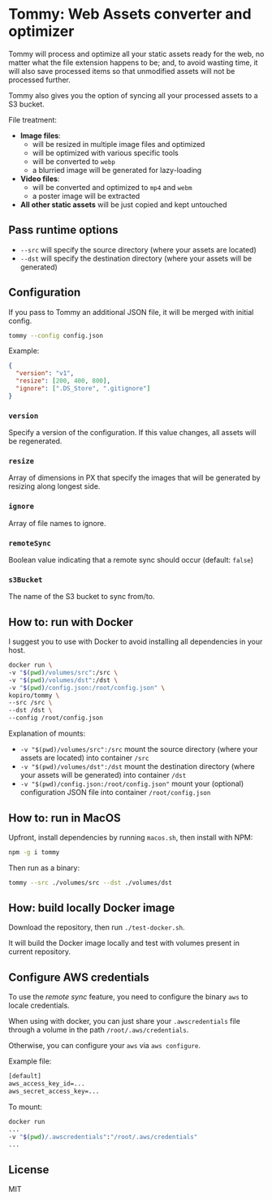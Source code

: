 # Tommy: Web Assets converter and optimizer

Tommy will process and optimize all your static assets ready for the web, no matter what the file extension happens to be;
and, to avoid wasting time, it will also save processed items so that unmodified assets will not be processed further.

Tommy also gives you the option of syncing all your processed assets to a S3 bucket.

File treatment:

- **Image files**:
  - will be resized in multiple image files and optimized
  - will be optimized with various specific tools
  - will be converted to `webp`
  - a blurried image will be generated for lazy-loading
- **Video files**:
  - will be converted and optimized to `mp4` and `webm`
  - a poster image will be extracted
- **All other static assets** will be just copied and kept untouched

## Pass runtime options

- `--src` will specify the source directory (where your assets are located)
- `--dst` will specify the destination directory (where your assets will be generated)

## Configuration

If you pass to Tommy an additional JSON file, it will be merged with initial config.

```sh
tommy --config config.json
```

Example:

```json
{
  "version": "v1",
  "resize": [200, 400, 800],
  "ignore": [".DS_Store", ".gitignore"]
}
```

### `version`

Specify a version of the configuration.
If this value changes, all assets will be regenerated.

### `resize`

Array of dimensions in PX that specify the images that will be
generated by resizing along longest side.

### `ignore`

Array of file names to ignore.

### `remoteSync`

Boolean value indicating that a remote sync should occur (default: `false`)

### `s3Bucket`

The name of the S3 bucket to sync from/to.

## How to: run with Docker

I suggest you to use with Docker to avoid installing all dependencies in your host.

```sh
docker run \
-v "$(pwd)/volumes/src":/src \
-v "$(pwd)/volumes/dst":/dst \
-v "$(pwd)/config.json:/root/config.json" \
kopiro/tommy \
--src /src \
--dst /dst \
--config /root/config.json
```

Explanation of mounts:

- `-v "$(pwd)/volumes/src":/src` mount the source directory (where your assets are located) into container `/src`
- `-v "$(pwd)/volumes/dst":/dst` mount the destination directory (where your assets will be generated) into container `/dst`
- `-v "$(pwd)/config.json:/root/config.json"` mount your (optional) configuration JSON file into container `/root/config.json`

## How to: run in MacOS

Upfront, install dependencies by running `macos.sh`, then install with NPM:

```sh
npm -g i tommy
```

Then run as a binary:

```sh
tommy --src ./volumes/src --dst ./volumes/dst
```

## How: build locally Docker image

Download the repository, then run `./test-docker.sh`.

It will build the Docker image locally and test with volumes present in current repository.

## Configure AWS credentials

To use the _remote sync_ feature, you need to configure the binary `aws` to locale credentials.

When using with docker, you can just share your `.awscredentials` file through a volume in the path `/root/.aws/credentials`.

Otherwise, you can configure your `aws` via `aws configure`.

Example file:

```txt
[default]
aws_access_key_id=...
aws_secret_access_key=...
```

To mount:

```sh
docker run
...
-v "$(pwd)/.awscredentials":"/root/.aws/credentials"
...
```

## License

MIT
